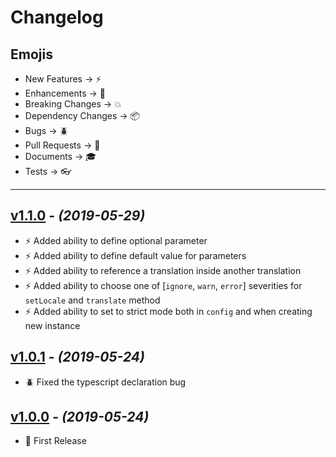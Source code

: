 # Changelog

## Emojis

- New Features -> :zap:
- Enhancements -> :star2:
- Breaking Changes -> :boom:
- Dependency Changes -> :package:
- Bugs -> :beetle:
- Pull Requests -> :book:
- Documents -> :mortar_board:
- Tests -> :eyeglasses:

---

## [v1.1.0](https://github.com/foxifyjs/i18n/releases/tag/v1.1.0) - _(2019-05-29)_

- :zap: Added ability to define optional parameter
- :zap: Added ability to define default value for parameters
- :zap: Added ability to reference a translation inside another translation
- :zap: Added ability to choose one of [`ignore`, `warn`, `error`] severities for `setLocale` and `translate` method
- :zap: Added ability to set to strict mode both in `config` and when creating new instance

## [v1.0.1](https://github.com/foxifyjs/i18n/releases/tag/v1.0.1) - _(2019-05-24)_

- :beetle: Fixed the typescript declaration bug

## [v1.0.0](https://github.com/foxifyjs/i18n/releases/tag/v1.0.0) - _(2019-05-24)_

- :tada: First Release
